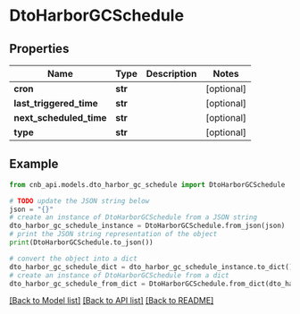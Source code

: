 # DtoHarborGCSchedule


## Properties

Name | Type | Description | Notes
------------ | ------------- | ------------- | -------------
**cron** | **str** |  | [optional] 
**last_triggered_time** | **str** |  | [optional] 
**next_scheduled_time** | **str** |  | [optional] 
**type** | **str** |  | [optional] 

## Example

```python
from cnb_api.models.dto_harbor_gc_schedule import DtoHarborGCSchedule

# TODO update the JSON string below
json = "{}"
# create an instance of DtoHarborGCSchedule from a JSON string
dto_harbor_gc_schedule_instance = DtoHarborGCSchedule.from_json(json)
# print the JSON string representation of the object
print(DtoHarborGCSchedule.to_json())

# convert the object into a dict
dto_harbor_gc_schedule_dict = dto_harbor_gc_schedule_instance.to_dict()
# create an instance of DtoHarborGCSchedule from a dict
dto_harbor_gc_schedule_from_dict = DtoHarborGCSchedule.from_dict(dto_harbor_gc_schedule_dict)
```
[[Back to Model list]](../README.md#documentation-for-models) [[Back to API list]](../README.md#documentation-for-api-endpoints) [[Back to README]](../README.md)


